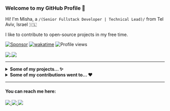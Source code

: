### Welcome to my GitHub Profile 👋

Hi! I'm Misha, a `/(Senior Fullstack Developer | Technical Lead)/` from Tel Aviv, Israel 🇮🇱

I like to contribute to open-source projects in my free time.

[![Sponsor](https://img.shields.io/static/v1?label=Sponsor&message=%E2%9D%A4&logo=github)](https://github.com/sponsors/MishaKav)
[![wakatime](https://wakatime.com/badge/user/f838c8aa-c197-42f0-b335-cd1d26159dfd.svg)](https://wakatime.com/@f838c8aa-c197-42f0-b335-cd1d26159dfd)
![Profile views](https://komarev.com/ghpvc/?username=MishaKav&base=654)

<a href="https://github.com/MishaKav">
  <img align="center" src="https://github-readme-stats.vercel.app/api?username=MishaKav&show_icons=true&theme=default&hide_title=false&include_all_commits=true" />
</a>
<a href="https://github.com/MishaKav">
  <img align="center" src="https://github-readme-streak-stats.herokuapp.com?user=MishaKav&theme=default&hide_border=false&date_format=j%20M%5B%20Y%5D" />
</a>

---

<details><summary><strong>Some of my projects... ✨</strong></summary>

---

[MishaKav](https://github.com/MishaKav) / [**pytest-coverage-comment**](https://github.com/MishaKav/pytest-coverage-comment)

> This action comments a pull request or commit with a HTML test coverage report. The report is based on the coverage report generated by your test runner.

![licience of pytest-coverage-comment](https://img.shields.io/github/license/MishaKav/pytest-coverage-comment)
[![Stars of MishaKav on GitHub](https://img.shields.io/github/stars/MishaKav/pytest-coverage-comment?label=Stars&logo=github)](https://github.com/MishaKav/pytest-coverage-comment)
[![Top language of pytest-coverage-comment](https://img.shields.io/github/languages/top/MishaKav/pytest-coverage-comment)](https://github.com/MishaKav/pytest-coverage-comment)
[![wakatime of pytest-coverage-comment](https://wakatime.com/badge/user/f838c8aa-c197-42f0-b335-cd1d26159dfd/project/b1e64a51-e518-4b91-bb00-189ffdd444c6.svg)](https://wakatime.com/badge/user/f838c8aa-c197-42f0-b335-cd1d26159dfd/project/b1e64a51-e518-4b91-bb00-189ffdd444c6)
---

[MishaKav](https://github.com/MishaKav) / [**jest-coverage-comment**](https://github.com/MishaKav/jest-coverage-comment)

> This action comments a pull request or commit with a HTML test coverage report. The report is based on the coverage report generated by your test runner.

![licience of jest-coverage-comment](https://img.shields.io/github/license/MishaKav/jest-coverage-comment)
[![Stars of MishaKav on GitHub](https://img.shields.io/github/stars/MishaKav/jest-coverage-comment?label=Stars&logo=github)](https://github.com/MishaKav/jest-coverage-comment)
[![Top language of jest-coverage-comment](https://img.shields.io/github/languages/top/MishaKav/jest-coverage-comment)](https://github.com/MishaKav/jest-coverage-comment)
[![wakatime of jest-coverage-comment](https://wakatime.com/badge/user/f838c8aa-c197-42f0-b335-cd1d26159dfd/project/9b2410f3-4104-44ec-bd7f-8d2553a31ffb.svg)](https://wakatime.com/badge/user/f838c8aa-c197-42f0-b335-cd1d26159dfd/project/9b2410f3-4104-44ec-bd7f-8d2553a31ffb)

---

</details>


<details><summary><strong>Some of my contributions went to... ❤️</strong></summary>

---

[ant-design](https://github.com/ant-design) / [**ant-design**](https://github.com/ant-design/ant-design)

> An enterprise-class UI design language and React UI library.

[![Stars of ant-design on GitHub](https://img.shields.io/github/stars/ant-design/ant-design?label=Stars&logo=github)](https://github.com/ant-design/ant-design)
[![Weekly downloads of ant-design on NPM](https://img.shields.io/npm/dw/antd?label=Downloads&logo=npm)](https://www.npmjs.com/package/antd)
[![Top language of ant-design](https://img.shields.io/github/languages/top/ant-design/ant-design)](https://github.com/ant-design/ant-design)

---

[withfig](https://github.com/withfig) / [**autocomplete**](https://github.com/withfig/autocomplete)

> Fig adds autocomplete to your terminal.

[![Stars of withfig on GitHub](https://img.shields.io/github/stars/withfig/autocomplete?label=Stars&logo=github)](https://github.com/withfig/autocomplete)
[![Weekly downloads of withfig on NPM](https://img.shields.io/npm/dw/@withfig/autocomplete?label=Downloads&logo=npm)](https://www.npmjs.com/package/@withfig/autocomplete)
[![Top language of withfig](https://img.shields.io/github/languages/top/withfig/autocomplete)](https://github.com/withfig/autocomplete)

---

[Schneegans](https://github.com/Schneegans) / [**dynamic-badges-action**](https://github.com/Schneegans/dynamic-badges-action)

> This action allows you to create badges for your README.md with shields.io which may change with every commit. To do this, this action does not need to push anything to your repository!

[![Stars of dynamic-badges-action on GitHub](https://img.shields.io/github/stars/Schneegans/dynamic-badges-action?label=Stars&logo=github)](https://github.com/Schneegans/dynamic-badges-action)
[![Top language of dynamic-badges-action](https://img.shields.io/github/languages/top/withfig/autocomplete)](https://github.com/Schneegans/dynamic-badges-action)

---

</details>

---

#### You can reach me here:  
<a href="https://www.linkedin.com/in/MishaKav/" target="_blank">
    <img src="https://img.shields.io/badge/linkedin-%230077B5.svg?&style=for-the-badge&logo=linkedin&logoColor=white" />
  </a>
<a href="https://www.instagram.com/mishakav/" target="_blank">
    <img src="https://img.shields.io/badge/instagram-%23E4405F.svg?&style=for-the-badge&logo=instagram&logoColor=white" />
  </a>
<a href="mailto:misha.kav@gmail.com" target="_blank">
    <img src="https://img.shields.io/badge/Gmail-D14836?style=for-the-badge&logo=gmail&logoColor=white" />
 </a>
